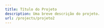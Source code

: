 ```yaml
---
title: Título do Projeto
description: Uma breve descrição do projeto.
url: /projects/projeto2
---
```

